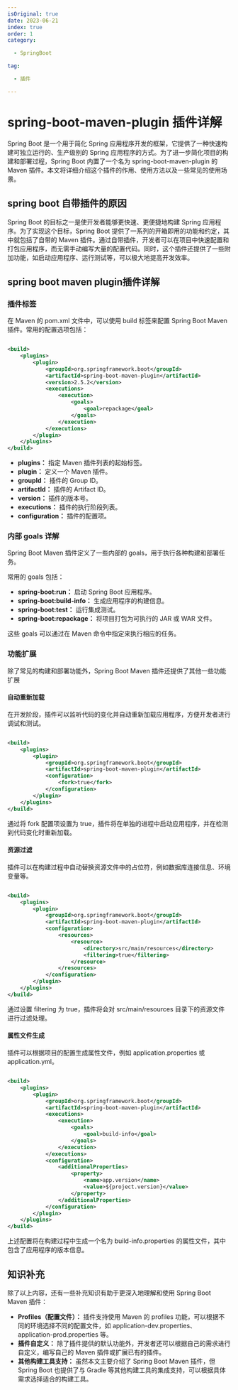 ```yaml
---
isOriginal: true
date: 2023-06-21
index: true
order: 1
category:

  - SpringBoot

tag:

  - 插件

---
```


# spring-boot-maven-plugin 插件详解

Spring Boot 是一个用于简化 Spring 应用程序开发的框架，它提供了一种快速构建可独立运行的、生产级别的 Spring
应用程序的方式。为了进一步简化项目的构建和部署过程，Spring Boot 内置了一个名为 spring-boot-maven-plugin 的 Maven
插件。本文将详细介绍这个插件的作用、使用方法以及一些常见的使用场景。

<!-- more -->

## spring boot 自带插件的原因

Spring Boot 的目标之一是使开发者能够更快速、更便捷地构建 Spring 应用程序。为了实现这个目标，Spring Boot
提供了一系列的开箱即用的功能和约定，其中就包括了自带的 Maven
插件。通过自带插件，开发者可以在项目中快速配置和打包应用程序，而无需手动编写大量的配置代码。同时，这个插件还提供了一些附加功能，如启动应用程序、运行测试等，可以极大地提高开发效率。

## spring boot maven plugin插件详解

### 插件标签

在 Maven 的 pom.xml 文件中，可以使用 build 标签来配置 Spring Boot Maven 插件。常用的配置选项包括：

```xml 

<build>
    <plugins>
        <plugin>
            <groupId>org.springframework.boot</groupId>
            <artifactId>spring-boot-maven-plugin</artifactId>
            <version>2.5.2</version>
            <executions>
                <execution>
                    <goals>
                        <goal>repackage</goal>
                    </goals>
                </execution>
            </executions>
        </plugin>
    </plugins>
</build>
```

- **plugins：** 指定 Maven 插件列表的起始标签。
- **plugin：** 定义一个 Maven 插件。
- **groupId：** 插件的 Group ID。
- **artifactId：** 插件的 Artifact ID。
- **version：** 插件的版本号。
- **executions：** 插件的执行阶段列表。
- **configuration：** 插件的配置项。

### 内部 goals 详解

Spring Boot Maven 插件定义了一些内部的 goals，用于执行各种构建和部署任务。

常用的 goals 包括：

- **spring-boot:run：** 启动 Spring Boot 应用程序。
- **spring-boot:build-info：** 生成应用程序的构建信息。
- **spring-boot:test：** 运行集成测试。
- **spring-boot:repackage：** 将项目打包为可执行的 JAR 或 WAR 文件。

这些 goals 可以通过在 Maven 命令中指定来执行相应的任务。

### 功能扩展

除了常见的构建和部署功能外，Spring Boot Maven 插件还提供了其他一些功能扩展

#### 自动重新加载

在开发阶段，插件可以监听代码的变化并自动重新加载应用程序，方便开发者进行调试和测试。

```xml

<build>
    <plugins>
        <plugin>
            <groupId>org.springframework.boot</groupId>
            <artifactId>spring-boot-maven-plugin</artifactId>
            <configuration>
                <fork>true</fork>
            </configuration>
        </plugin>
    </plugins>
</build>
```

通过将 fork 配置项设置为 true，插件将在单独的进程中启动应用程序，并在检测到代码变化时重新加载。

#### 资源过滤

插件可以在构建过程中自动替换资源文件中的占位符，例如数据库连接信息、环境变量等。

```xml

<build>
    <plugins>
        <plugin>
            <groupId>org.springframework.boot</groupId>
            <artifactId>spring-boot-maven-plugin</artifactId>
            <configuration>
                <resources>
                    <resource>
                        <directory>src/main/resources</directory>
                        <filtering>true</filtering>
                    </resource>
                </resources>
            </configuration>
        </plugin>
    </plugins>
</build>
```

通过设置 filtering 为 true，插件将会对 src/main/resources 目录下的资源文件进行过滤处理。

#### 属性文件生成

插件可以根据项目的配置生成属性文件，例如 application.properties 或 application.yml。

```xml

<build>
    <plugins>
        <plugin>
            <groupId>org.springframework.boot</groupId>
            <artifactId>spring-boot-maven-plugin</artifactId>
            <executions>
                <execution>
                    <goals>
                        <goal>build-info</goal>
                    </goals>
                </execution>
            </executions>
            <configuration>
                <additionalProperties>
                    <property>
                        <name>app.version</name>
                        <value>${project.version}</value>
                    </property>
                </additionalProperties>
            </configuration>
        </plugin>
    </plugins>
</build>
```

上述配置将在构建过程中生成一个名为 build-info.properties 的属性文件，其中包含了应用程序的版本信息。

## 知识补充

除了以上内容，还有一些补充知识有助于更深入地理解和使用 Spring Boot Maven 插件：

- **Profiles（配置文件）：** 插件支持使用 Maven 的 profiles 功能，可以根据不同的环境选择不同的配置文件，如
  application-dev.properties、application-prod.properties 等。
- **插件自定义：** 除了插件提供的默认功能外，开发者还可以根据自己的需求进行自定义，编写自己的 Maven 插件或扩展已有的插件。
- **其他构建工具支持：** 虽然本文主要介绍了 Spring Boot Maven 插件，但 Spring Boot 也提供了与 Gradle
  等其他构建工具的集成支持，可以根据具体需求选择适合的构建工具。
